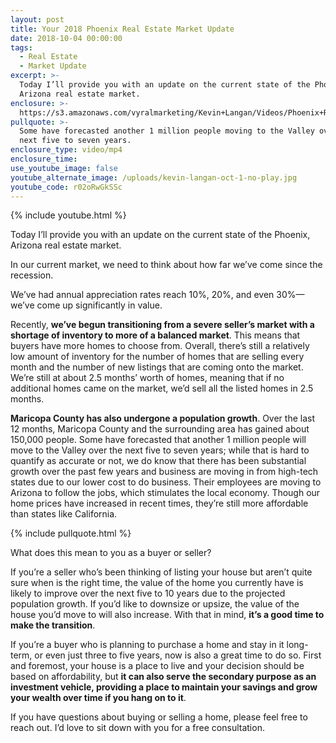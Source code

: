 ```yaml
---
layout: post
title: Your 2018 Phoenix Real Estate Market Update
date: 2018-10-04 00:00:00
tags:
  - Real Estate
  - Market Update
excerpt: >-
  Today I’ll provide you with an update on the current state of the Phoenix,
  Arizona real estate market.
enclosure: >-
  https://s3.amazonaws.com/vyralmarketing/Kevin+Langan/Videos/Phoenix+Real+Estate+Agent+-+Your+2018+Phoenix+Real+Estate+Market+Update.mp4
pullquote: >-
  Some have forecasted another 1 million people moving to the Valley over the
  next five to seven years.
enclosure_type: video/mp4
enclosure_time:
use_youtube_image: false
youtube_alternate_image: /uploads/kevin-langan-oct-1-no-play.jpg
youtube_code: r02oRwGkSSc
---
```


{% include youtube.html %}

Today I’ll provide you with an update on the current state of the Phoenix, Arizona real estate market.

In our current market, we need to think about how far we’ve come since the recession.

We’ve had annual appreciation rates reach 10%, 20%, and even 30%—we’ve come up significantly in value.

Recently, **we’ve begun transitioning from a severe seller’s market with a shortage of inventory to more of a balanced market**. This means that buyers have more homes to choose from. Overall, there’s still a relatively low amount of inventory for the number of homes that are selling every month and the number of new listings that are coming onto the market. We’re still at about 2.5 months’ worth of homes, meaning that if no additional homes came on the market, we’d sell all the listed homes in 2.5 months.

**Maricopa County has also undergone a population growth**. Over the last 12 months, Maricopa County and the surrounding area has gained about 150,000 people. Some have forecasted that another 1 million people will move to the Valley over the next five to seven years; while that is hard to quantify as accurate or not, we do know that there has been substantial growth over the past few years and business are moving in from high-tech states due to our lower cost to do business. Their employees are moving to Arizona to follow the jobs, which stimulates the local economy. Though our home prices have increased in recent times, they’re still more affordable than states like California.

{% include pullquote.html %}

What does this mean to you as a buyer or seller?

If you’re a seller who’s been thinking of listing your house but aren’t quite sure when is the right time, the value of the home you currently have is likely to improve over the next five to 10 years due to the projected population growth. If you’d like to downsize or upsize, the value of the house you’d move to will also increase. With that in mind, **it’s a good time to make the transition**.

If you’re a buyer who is planning to purchase a home and stay in it long-term, or even just three to five years, now is also a great time to do so. First and foremost, your house is a place to live and your decision should be based on affordability, but **it can also serve the secondary purpose as an investment vehicle, providing a place to maintain your savings and grow your wealth over time if you hang on to it**.

If you have questions about buying or selling a home, please feel free to reach out. I’d love to sit down with you for a free consultation.